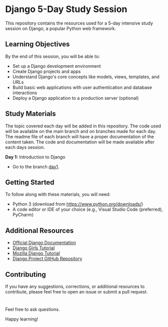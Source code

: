 # Django 5-Day Study Session

This repository contains the resources used for a 5-day intensive study session on Django, a popular Python web framework.

## Learning Objectives

By the end of this session, you will be able to:

* Set up a Django development environment
* Create Django projects and apps
* Understand Django's core concepts like models, views, templates, and URLs
* Build basic web applications with user authentication and database interactions
* Deploy a Django application to a production server (optional)

## Study Materials
The topic covered each day will be added in this repository.
The code used will be available on the main branch and on branches made for each day.
The readme file of each branch will have a proper documentation of the content taken.
The code and documentation will be made available after each days session.

**Day 1:** Introduction to Django
  - Go to the branch [day1](https://github.com/lordgrim18/studyjams_Django/tree/day1).
  
## Getting Started

To follow along with these materials, you will need:

* Python 3 (download from https://www.python.org/downloads/)
* A code editor or IDE of your choice (e.g., Visual Studio Code (preferred), PyCharm)

## Additional Resources

- [Official Django Documentation](https://docs.djangoproject.com/)
- [Django Girls Tutorial](https://tutorial.djangogirls.org/)
- [Mozilla Django Tutorial](https://developer.mozilla.org/en-US/docs/Learn/Server-side/Django)
- [Django Project GitHub Repository](https://github.com/django/django)

## Contributing

If you have any suggestions, corrections, or additional resources to contribute, please feel free to open an issue or submit a pull request.

#
Feel free to ask questions.

Happy learning!
